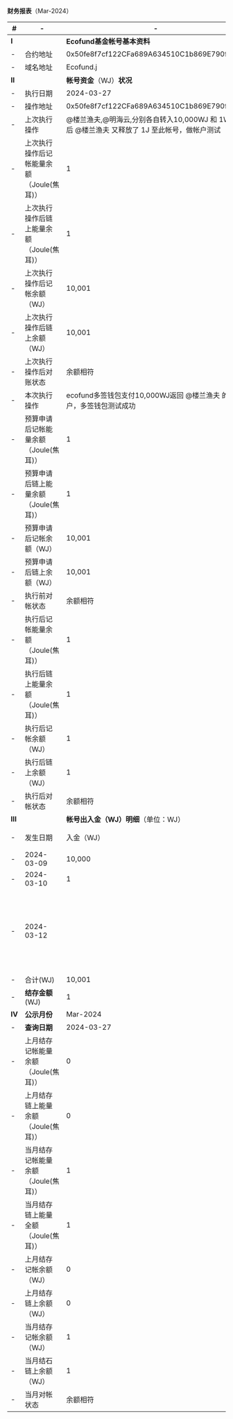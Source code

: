 **财务报表**（Mar-2024）

\#|- |-| -|-
-|-|-|-|-|
**Ⅰ**||**Ecofund基金帐号基本资料**
-|合约地址|0x50fe8f7cf122CFa689A634510C1b869E790f9760
-|域名地址|Ecofund.j
**Ⅱ**||**帐号资金**（WJ）**状况**
-|执行日期|2024-03-27
-|操作地址|0x50fe8f7cf122CFa689A634510C1b869E790f9760
-|上次执行操作|@楼兰渔夫,@明海云,分别各自转入10,000WJ 和 1WJ,尔后 @楼兰渔夫 又释放了 1J 至此帐号，做帐户测试
-|上次执行操作后记帐能量余额（Joule(焦耳)）|1
-|上次执行操作后链上能量余额（Joule(焦耳)）|1
-|上次执行操作后记帐余额（WJ）|10,001
-|上次执行操作后链上余额（WJ）|10,001
-|上次执行操作后对账状态|余额相符
-|本次执行操作|ecofund多签钱包支付10,000WJ返回 @楼兰渔夫 的帐户，多签钱包测试成功
-|预算申请后记帐能量余额（Joule(焦耳)）|1
-|预算申请后链上能量余额（Joule(焦耳)）|1
-|预算申请后记帐余额（WJ）|10,001
-|预算申请后链上余额（WJ）|10,001
-|执行前对帐状态|余额相符
-|执行后记帐能量余额（Joule(焦耳)）|1
-|执行后链上能量余额（Joule(焦耳)）|1
-|执行后记帐余额（WJ）|1
-|执行后链上余额（WJ）|1
-|执行后对帐状态|余额相符
**Ⅲ**||**帐号出入金（WJ）明细**（单位：WJ）
-|发生日期|入金（WJ）|出金（WJ）|摘要
-|2024-03-09|10,000|||@楼兰渔夫,转入10,000WJ,做帐户测试
-|2024-03-10|1|||@明海云,转入1WJ,做帐户测试
-|2024-03-12||10,000|ecofund多签钱包支付10,000WJ返回 @楼兰渔夫 的帐户，多签钱包测试成功
-|合计(WJ)|10,001|10,000|||
-|**结存金额**(WJ)|1
**IV**|**公示月份**|Mar-2024
-|**查询日期**|2024-03-27
-|上月结存 记帐能量余额（Joule(焦耳)）|0
-|上月结存 链上能量余额（Joule(焦耳)）|0
-|当月结存 记帐能量余额（Joule(焦耳)）|1
-|当月结存 链上能量全额（Joule(焦耳)）|1
-|上月结存 记帐余额（WJ）|0
-|上月结存 链上余额（WJ）|0
-|当月结存 记帐余额（WJ）|1
-|当月结石 链上余额（WJ）|1
-|当月对帐状态|余额相符



